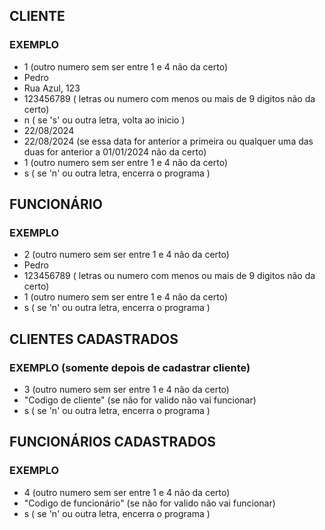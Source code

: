 ## CLIENTE
### EXEMPLO
- 1 (outro numero sem ser entre 1 e 4 não da certo)
- Pedro
- Rua Azul, 123
- 123456789 ( letras ou numero com menos ou mais de 9 digitos não da certo)
- n ( se 's' ou outra letra, volta ao inicio )
- 22/08/2024
- 22/08/2024 (se essa data for anterior a primeira ou qualquer uma das duas for anterior a 01/01/2024 não da certo)
- 1 (outro numero sem ser entre 1 e 4 não da certo)
- s ( se 'n' ou outra letra, encerra o programa )

## FUNCIONÁRIO
### EXEMPLO
- 2 (outro numero sem ser entre 1 e 4 não da certo)
- Pedro
- 123456789 ( letras ou numero com menos ou mais de 9 digitos não da certo)
- 1 (outro numero sem ser entre 1 e 4 não da certo)
- s ( se 'n' ou outra letra, encerra o programa )

## CLIENTES CADASTRADOS
### EXEMPLO (somente depois de cadastrar cliente)
- 3 (outro numero sem ser entre 1 e 4 não da certo)
- "Codigo de cliente" (se não for valido não vai funcionar)
- s ( se 'n' ou outra letra, encerra o programa )

## FUNCIONÁRIOS CADASTRADOS
### EXEMPLO
- 4 (outro numero sem ser entre 1 e 4 não da certo)
- "Codigo de funcionário" (se não for valido não vai funcionar)
- s ( se 'n' ou outra letra, encerra o programa )
